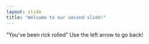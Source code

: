 ```yaml
---
layout: slide
title: "Welcome to our second slide!"
---
```

"You've been rick rolled"
Use the left arrow to go back!
